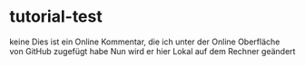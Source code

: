 # tutorial-test
 keine
Dies ist ein Online Kommentar, die ich unter der Online Oberfläche von GitHub zugefügt habe 
Nun wird er hier Lokal auf dem Rechner geändert
